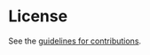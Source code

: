 # License

See the
[guidelines for contributions](https://github.com/cose-wg/x509/blob/master/CONTRIBUTING.md).
